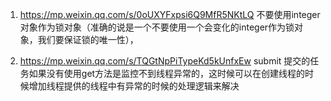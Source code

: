 1. https://mp.weixin.qq.com/s/0oUXYFxpsi6Q9MfR5NKtLQ 不要使用integer 对象作为锁对象（准确的说是一个不要使用一个会变化的integer作为锁对象，我们要保证锁的唯一性），

2. https://mp.weixin.qq.com/s/TQGtNpPiTypeKd5kUnfxEw submit 提交的任务如果没有使用get方法是监控不到线程异常的，这时候可以在创建线程的时候增加线程提供的线程中有异常的时候的处理逻辑来解决